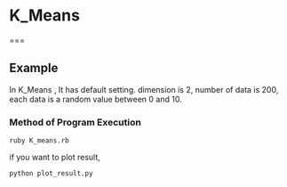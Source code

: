 # K_Means
===

## Example

In K_Means , It has default setting.
dimension is 2, number of data is 200, each data is a random value between 0 and 10.

### Method of Program Execution 

```
ruby K_means.rb
```

if you want to plot result, 

```
python plot_result.py
```

